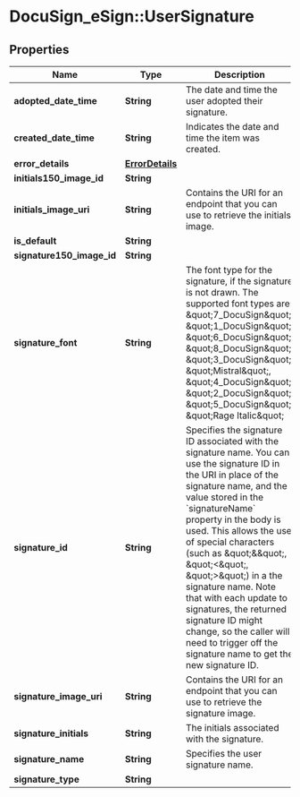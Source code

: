 # DocuSign_eSign::UserSignature

## Properties
Name | Type | Description | Notes
------------ | ------------- | ------------- | -------------
**adopted_date_time** | **String** | The date and time the user adopted their signature. | [optional] 
**created_date_time** | **String** | Indicates the date and time the item was created. | [optional] 
**error_details** | [**ErrorDetails**](ErrorDetails.md) |  | [optional] 
**initials150_image_id** | **String** |  | [optional] 
**initials_image_uri** | **String** | Contains the URI for an endpoint that you can use to retrieve the initials image. | [optional] 
**is_default** | **String** |  | [optional] 
**signature150_image_id** | **String** |  | [optional] 
**signature_font** | **String** | The font type for the signature, if the signature is not drawn. The supported font types are:  \&quot;7_DocuSign\&quot;, \&quot;1_DocuSign\&quot;, \&quot;6_DocuSign\&quot;, \&quot;8_DocuSign\&quot;, \&quot;3_DocuSign\&quot;, \&quot;Mistral\&quot;, \&quot;4_DocuSign\&quot;, \&quot;2_DocuSign\&quot;, \&quot;5_DocuSign\&quot;, \&quot;Rage Italic\&quot;  | [optional] 
**signature_id** | **String** | Specifies the signature ID associated with the signature name. You can use the signature ID in the URI in place of the signature name, and the value stored in the &#x60;signatureName&#x60; property in the body is used. This allows the use of special characters (such as \&quot;&amp;\&quot;, \&quot;&lt;\&quot;, \&quot;&gt;\&quot;) in a the signature name. Note that with each update to signatures, the returned signature ID might change, so the caller will need to trigger off the signature name to get the new signature ID. | [optional] 
**signature_image_uri** | **String** | Contains the URI for an endpoint that you can use to retrieve the signature image. | [optional] 
**signature_initials** | **String** |  The initials associated with the signature. | [optional] 
**signature_name** | **String** | Specifies the user signature name. | [optional] 
**signature_type** | **String** |  | [optional] 


